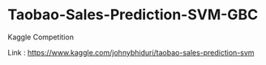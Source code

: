 # Taobao-Sales-Prediction-SVM-GBC
Kaggle Competition

Link : https://www.kaggle.com/johnybhiduri/taobao-sales-prediction-svm
